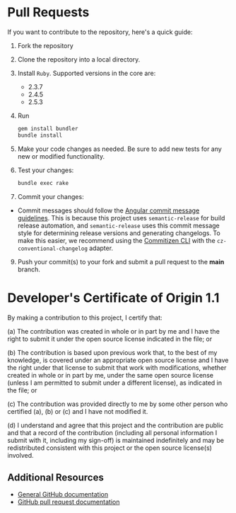 # Pull Requests

If you want to contribute to the repository, here's a quick guide:
  1. Fork the repository  

  2. Clone the repository into a local directory.  

  3. Install `Ruby`. Supported versions in the core are:
     - 2.3.7
     - 2.4.5
     - 2.5.3
  4. Run
     ```sh
     gem install bundler
     bundle install
     ```

  5. Make your code changes as needed.  Be sure to add new tests for any new or modified functionality.  

  6. Test your changes:
     ```sh
     bundle exec rake
     ```  
  7. Commit your changes:
  * Commit messages should follow the [Angular commit message guidelines](https://github.com/angular/angular/blob/master/CONTRIBUTING.md#-commit-message-guidelines).
  This is because this project uses `semantic-release` for build release automation, and `semantic-release` uses
  this commit message style for determining release versions and generating changelogs.
  To make this easier, we recommend using the [Commitizen CLI](https://github.com/commitizen/cz-cli)
  with the `cz-conventional-changelog` adapter.  

  9. Push your commit(s) to your fork and submit a pull request to the **main** branch.

# Developer's Certificate of Origin 1.1

By making a contribution to this project, I certify that:

(a) The contribution was created in whole or in part by me and I
   have the right to submit it under the open source license
   indicated in the file; or

(b) The contribution is based upon previous work that, to the best
   of my knowledge, is covered under an appropriate open source
   license and I have the right under that license to submit that
   work with modifications, whether created in whole or in part
   by me, under the same open source license (unless I am
   permitted to submit under a different license), as indicated
   in the file; or

(c) The contribution was provided directly to me by some other
   person who certified (a), (b) or (c) and I have not modified
   it.

(d) I understand and agree that this project and the contribution
   are public and that a record of the contribution (including all
   personal information I submit with it, including my sign-off) is
   maintained indefinitely and may be redistributed consistent with
   this project or the open source license(s) involved.

## Additional Resources
+ [General GitHub documentation](https://help.github.com/)
+ [GitHub pull request documentation](https://help.github.com/send-pull-requests/)

[dw]: https://developer.ibm.com/answers/questions/ask.html
[stackoverflow]: http://stackoverflow.com/questions/ask?tags=ibm
[dep]: https://github.com/golang/dep

